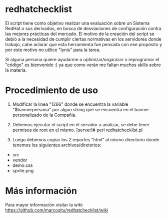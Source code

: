 redhatchecklist
===============

El script tiene como objetivo realizar una evaluación sobre un Sistema RedHat o sus derivados, en busca de desviaciones de configuración contra las mejores prácticas del mercado.  El motivo de la creación del script se debió a la necesidad de cumplir ciertas normativas en los servidores donde trabajo, cabe aclarar que esta herramienta fue pensada con ese propósito y por este motivo no utilice "lynis" para la tarea.

Si alguna persona quiere ayudarme a optimizar/organizar o reprogramar el "código" es bienvenido :) ya que como verán me faltan muchos skills sobre la materia.

Procedimiento de uso
====================

1) Modificar la linea "1266" donde se encuentra la variable "$bannerpersona" por algun string que se encuentra en el banner personalizado de la Compañia.

2) Debemos ejecutar el script en el servidor a analizar, se debe tener permisos de root en el mismo.
[server]# perl redhatchecklist.pl

3) Luego debemos copiar los 2 reportes "html" al mismo directorio donde tenemos los siguientes archivos/diretorios:
- src
- vendor
- demo.css
- sprite.png

Más información
====================
Para mayor información visitar la wiki: https://github.com/marcositu/redhatchecklist/wiki
